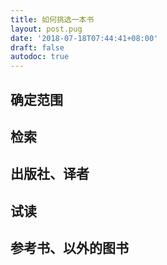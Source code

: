 ```yaml
---
title: 如何挑选一本书
layout: post.pug
date: '2018-07-18T07:44:41+08:00'
draft: false
autodoc: true
---
```

## 确定范围

## 检索

## 出版社、译者

## 试读

## 参考书、以外的图书
